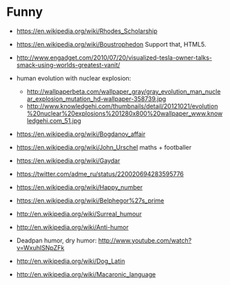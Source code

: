 # Funny

-   <https://en.wikipedia.org/wiki/Rhodes_Scholarship>

-   <https://en.wikipedia.org/wiki/Boustrophedon> Support that, HTML5.

-   <http://www.engadget.com/2010/07/20/visualized-tesla-owner-talks-smack-using-worlds-greatest-vanit/>

-   human evolution with nuclear explosion:

    - <http://wallpaperbeta.com/wallpaper_gray/gray_evolution_man_nuclear_explosion_mutation_hd-wallpaper-358739.jpg>
    - <http://www.knowledgehi.com/thumbnails/detail/20121021/evolution%20nuclear%20explosions%201280x800%20wallpaper_www.knowledgehi.com_51.jpg>

-   <https://en.wikipedia.org/wiki/Bogdanov_affair>

-   <https://en.wikipedia.org/wiki/John_Urschel> maths + footballer

-   <https://en.wikipedia.org/wiki/Gaydar>

-   <https://twitter.com/adme_ru/status/220020694283595776>

-   <https://en.wikipedia.org/wiki/Happy_number>

-   <https://en.wikipedia.org/wiki/Belphegor%27s_prime>

-   <http://en.wikipedia.org/wiki/Surreal_humour>

-   <http://en.wikipedia.org/wiki/Anti-humor>

-   Deadpan humor, dry humor: <http://www.youtube.com/watch?v=WxuhISNpZFk>

-   <http://en.wikipedia.org/wiki/Dog_Latin>

-   <http://en.wikipedia.org/wiki/Macaronic_language>
